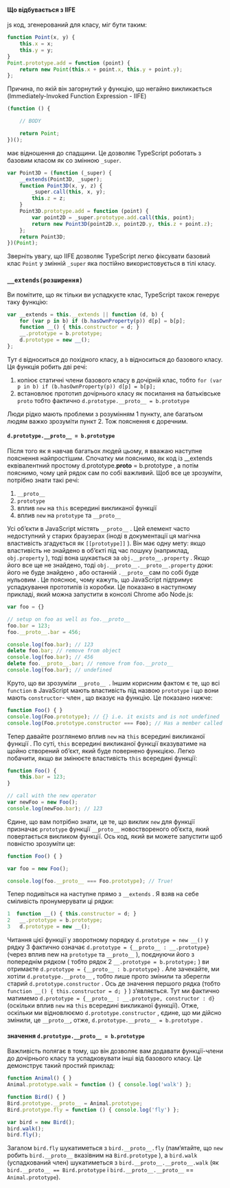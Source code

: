 #### Що відбувається з IIFE
js код, згенерований для класу, міг бути таким:
```ts
function Point(x, y) {
    this.x = x;
    this.y = y;
}
Point.prototype.add = function (point) {
    return new Point(this.x + point.x, this.y + point.y);
};
```

Причина, по якій він загорнутий у функцію, що негайно викликається (Immediately-Invoked Function Expression - IIFE)
```ts
(function () {

    // BODY

    return Point;
})();
```

має відношення до спадщини. Це дозволяє TypeScript роботать з базовим класом як со змінною  `_super`.

```ts
var Point3D = (function (_super) {
    __extends(Point3D, _super);
    function Point3D(x, y, z) {
        _super.call(this, x, y);
        this.z = z;
    }
    Point3D.prototype.add = function (point) {
        var point2D = _super.prototype.add.call(this, point);
        return new Point3D(point2D.x, point2D.y, this.z + point.z);
    };
    return Point3D;
})(Point);
```

Зверніть увагу, що IIFE дозволяє TypeScript легко фіксувати базовий клас `Point`  у змінній `_super` яка постійно використовується в тілі класу.

### `__extends(розширення)`
Ви помітите, що як тільки ви успадкуєте клас, TypeScript також генерує таку функцію:
```ts
var __extends = this.__extends || function (d, b) {
    for (var p in b) if (b.hasOwnProperty(p)) d[p] = b[p];
    function __() { this.constructor = d; }
    __.prototype = b.prototype;
    d.prototype = new __();
};
```
Тут `d` відноситься до похідного класу, а `b` відноситься до базового класу. Ця функція робить дві речі:

1. копіює статичні члени базового класу в дочірній клас, тобто `for (var p in b) if (b.hasOwnProperty(p)) d[p] = b[p];`
2. встановлює прототип дочірнього класу як посилання на  батьківське `proto` тобто фактично `d.prototype.__proto__ = b.prototype`

Люди рідко мають проблеми з розумінням 1 пункту, але багатьом людям важко зрозуміти пункт 2. Тож пояснення є доречним.


#### `d.prototype.__proto__ = b.prototype`

Після того як я навчав багатьох людей цьому, я вважаю наступне пояснення найпростішим. Спочатку ми пояснимо, як код із __extends еквівалентний простому d.prototype.__proto__ = b.prototype , а потім пояснимо, чому цей рядок сам по собі важливий. Щоб все це зрозуміти, потрібно знати такі речі:

1. `__proto__`
2. `prototype`
3. вплив `new` на `this` всередині викликаної функції
4. вплив `new` на `prototype` та `__proto__`

Усі об’єкти в JavaScript містять `__proto__` . Цей елемент часто недоступний у старих браузерах (іноді в документації ця магічна властивість згадується як `[[prototype]]` ). Він має одну мету: якщо властивість не знайдено в об’єкті під час пошуку (наприклад, `obj.property` ), тоді вона шукається за `obj.__proto__.property` . Якщо його все ще не знайдено, тоді `obj.__proto__.__proto__.property` доки: його не буде знайдено , або останній `.__proto__`сам по собі буде нульовим . Це пояснює, чому кажуть, що JavaScript підтримує успадкування прототипів із коробки. Це показано в наступному прикладі, який можна запустити в консолі Chrome або Node.js:
```ts
var foo = {}

// setup on foo as well as foo.__proto__
foo.bar = 123;
foo.__proto__.bar = 456;

console.log(foo.bar); // 123
delete foo.bar; // remove from object
console.log(foo.bar); // 456
delete foo.__proto__.bar; // remove from foo.__proto__
console.log(foo.bar); // undefined
```

Круто, що ви зрозуміли `__proto__ `. Іншим корисним фактом є те, що всі `function` в JavaScript мають властивість під назвою `prototype` і що вони мають `constructor`- член , що вказує на функцію. Це показано нижче:
```ts
function Foo() { }
console.log(Foo.prototype); // {} i.e. it exists and is not undefined
console.log(Foo.prototype.constructor === Foo); // Has a member called `constructor` pointing back to the function
```

Тепер давайте розглянемо вплив `new` на `this` всередині викликаної функції . По суті, `this` всередині викликаної функції вказуватиме на щойно створений об’єкт, який буде повернено функцією. Легко побачити, якщо ви змінюєте властивість `this` всередині функції:

```ts
function Foo() {
    this.bar = 123;
}

// call with the new operator
var newFoo = new Foo();
console.log(newFoo.bar); // 123
```

Єдине, що вам потрібно знати, це те, що виклик `new` для функції призначає `prototype` функції `__proto__` новоствореного об’єкта, який повертається викликом функції. Ось код, який ви можете запустити щоб повністю зрозуміти це:

```ts
function Foo() { }

var foo = new Foo();

console.log(foo.__proto__ === Foo.prototype); // True!
```

Тепер подивіться на наступне прямо з `__extends` . Я взяв на себе сміливість пронумерувати ці рядки:

```ts
1  function __() { this.constructor = d; }
2   __.prototype = b.prototype;
3   d.prototype = new __();
```

Читання цієї функції у зворотному порядку `d.prototype = new __()` у рядку 3 фактично означає `d.prototype = {__proto__ : __.prototype}` (через вплив new на `prototype` та `__proto__` ), поєднуючи його з попереднім рядком ( тобто рядок 2 `__.prototype = b.prototype;` ) ви отримаєте `d.prototype = {__proto__ : b.prototype}` .
Але зачекайте, ми хотіли `d.prototype.__proto__` , тобто лише прото змінили та зберегли старий `d.prototype.constructor` . Ось де значення першого рядка (тобто `function __() { this.constructor = d; }` ) з’являється. Тут ми фактично матимемо `d.prototype = {__proto__ : __.prototype, constructor : d}` (оскільки вплив `new` на `this` всередині викликаної функції). Отже, оскільки ми відновлюємо `d.prototype.constructor` , єдине, що ми дійсно змінили, це `__proto__`, отже, `d.prototype.__proto__ = b.prototype` .
#### значення `d.prototype.__proto__ = b.prototype` 

Важливість полягає в тому, що він дозволяє вам додавати функції-члени до дочірнього класу та успадковувати інші від базового класу. Це демонструє такий простий приклад:

```ts
function Animal() { }
Animal.prototype.walk = function () { console.log('walk') };

function Bird() { }
Bird.prototype.__proto__ = Animal.prototype;
Bird.prototype.fly = function () { console.log('fly') };

var bird = new Bird();
bird.walk();
bird.fly();
```
Загалом `bird.fly` шукатиметься з `bird.__proto__.fly` (пам’ятайте, що `new` робить `bird.__proto__` вказівним на `Bird.prototype` ), а `bird.walk` (успадкований член) шукатиметься з `bird.__proto__.__proto__.walk` (як `bird.__proto__ == Bird.prototype` і `bird.__proto__.__proto__` == `Animal.prototype`).